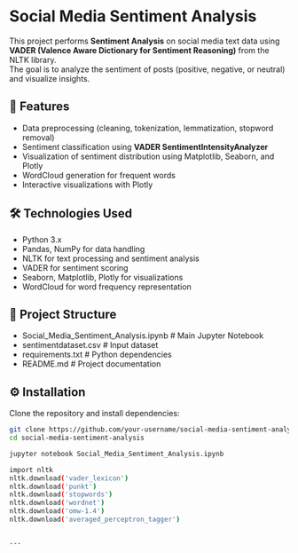 # Social Media Sentiment Analysis

This project performs **Sentiment Analysis** on social media text data using **VADER (Valence Aware Dictionary for Sentiment Reasoning)** from the NLTK library.  
The goal is to analyze the sentiment of posts (positive, negative, or neutral) and visualize insights.

## 📌 Features
- Data preprocessing (cleaning, tokenization, lemmatization, stopword removal)
- Sentiment classification using **VADER SentimentIntensityAnalyzer**
- Visualization of sentiment distribution using Matplotlib, Seaborn, and Plotly
- WordCloud generation for frequent words
- Interactive visualizations with Plotly

## 🛠️ Technologies Used
- Python 3.x
- Pandas, NumPy for data handling
- NLTK for text processing and sentiment analysis
- VADER for sentiment scoring
- Seaborn, Matplotlib, Plotly for visualizations
- WordCloud for word frequency representation

## 📂 Project Structure
- Social_Media_Sentiment_Analysis.ipynb # Main Jupyter Notebook
- sentimentdataset.csv # Input dataset 
- requirements.txt # Python dependencies
- README.md # Project documentation

## ⚙️ Installation
Clone the repository and install dependencies:
```bash
git clone https://github.com/your-username/social-media-sentiment-analysis.git
cd social-media-sentiment-analysis

jupyter notebook Social_Media_Sentiment_Analysis.ipynb

import nltk
nltk.download('vader_lexicon')
nltk.download('punkt')
nltk.download('stopwords')
nltk.download('wordnet')
nltk.download('omw-1.4')
nltk.download('averaged_perceptron_tagger')


---


